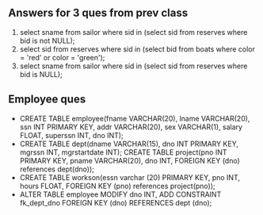 ## Answers for 3 ques from prev class
1.  select sname from sailor where sid in (select sid from reserves where bid is not NULL);
2.  select sid from reserves where sid in (select bid from boats where color = 'red' or color = 'green');
3.  select sname from sailor where sid in (select sid from reserves where bid is NULL);

## Employee ques

- CREATE TABLE employee(fname VARCHAR(20), lname VARCHAR(20), ssn INT PRIMARY KEY, addr VARCHAR(20), sex VARCHAR(1), salary FLOAT, superssn INT, dno INT);
- CREATE TABLE dept(dname VARCHAR(15), dno INT PRIMARY KEY, mgrssn INT, mgrstartdate INT); 
 CREATE TABLE project(pno INT PRIMARY KEY, pname VARCHAR(20), dno INT, FOREIGN KEY (dno) references dept(dno));
- CREATE TABLE workson(essn varchar (20) PRIMARY KEY,  pno INT, hours FLOAT, FOREIGN KEY (pno) references project(pno));
- ALTER TABLE employee   MODIFY dno INT, ADD CONSTRAINT fk_dept_dno  FOREIGN KEY (dno) REFERENCES dept (dno);
